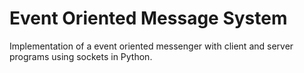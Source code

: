 # Event Oriented Message System

Implementation of a event oriented messenger with client and server programs using sockets in Python.
